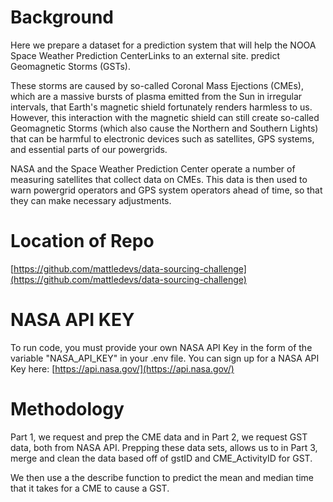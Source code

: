 # Background
Here we prepare a dataset for a prediction system that will help the NOOA Space Weather Prediction CenterLinks to an external site. predict Geomagnetic Storms (GSTs).

These storms are caused by so-called Coronal Mass Ejections (CMEs), which are a massive bursts of plasma emitted from the Sun in irregular intervals, that Earth's magnetic shield fortunately renders harmless to us. However, this interaction with the magnetic shield can still create so-called Geomagnetic Storms (which also cause the Northern and Southern Lights) that can be harmful to electronic devices such as satellites, GPS systems, and essential parts of our powergrids.

NASA and the Space Weather Prediction Center operate a number of measuring satellites that collect data on CMEs. This data is then used to warn powergrid operators and GPS system operators ahead of time, so that they can make necessary adjustments.

# Location of Repo
[https://github.com/mattledevs/data-sourcing-challenge](https://github.com/mattledevs/data-sourcing-challenge)

# NASA API KEY
To run code, you must provide your own NASA API Key in the form of the variable "NASA_API_KEY" in your .env file. You can sign up for a NASA API Key here:
[https://api.nasa.gov/](https://api.nasa.gov/)

# Methodology

Part 1, we request and prep the CME data and in Part 2, we request GST data, both from NASA API. Prepping these data sets, allows us to in Part 3, merge and clean the data based off of gstID and CME_ActivityID for GST. 

We then use a the describe function to predict the mean and median time that it takes for a CME to cause a GST.
